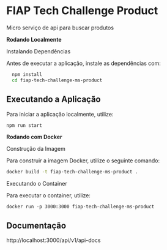 # FIAP Tech Challenge Product

Micro serviço de api para buscar produtos


**Rodando Localmente**

Instalando Dependências

Antes de executar a aplicação, instale as dependências com:

```bash
  npm install 
  cd fiap-tech-challenge-ms-product
```

## Executando a Aplicação

Para iniciar a aplicação localmente, utilize:

```bash
npm run start
```
**Rodando com Docker**

Construção da Imagem

Para construir a imagem Docker, utilize o seguinte comando:

```bash
docker build -t fiap-tech-challenge-ms-product .
```

Executando o Container

Para executar o container, utilize:

```
docker run -p 3000:3000 fiap-tech-challenge-ms-product
```

## Documentação

http://localhost:3000/api/v1/api-docs

